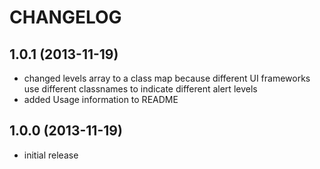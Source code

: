 CHANGELOG
=========

1.0.1 (2013-11-19)
------------------

* changed levels array to a class map because different UI frameworks use different classnames to indicate different alert levels
* added Usage information to README

1.0.0 (2013-11-19)
------------------

* initial release
